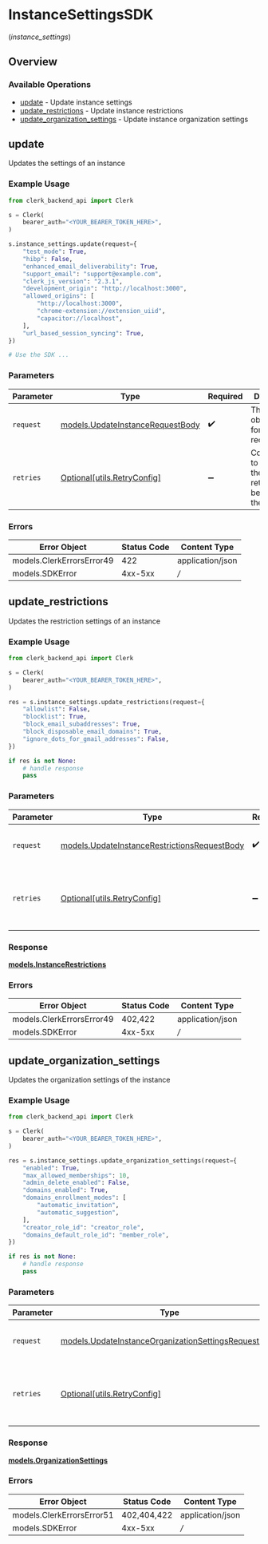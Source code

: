 # InstanceSettingsSDK
(*instance_settings*)

## Overview

### Available Operations

* [update](#update) - Update instance settings
* [update_restrictions](#update_restrictions) - Update instance restrictions
* [update_organization_settings](#update_organization_settings) - Update instance organization settings

## update

Updates the settings of an instance

### Example Usage

```python
from clerk_backend_api import Clerk

s = Clerk(
    bearer_auth="<YOUR_BEARER_TOKEN_HERE>",
)

s.instance_settings.update(request={
    "test_mode": True,
    "hibp": False,
    "enhanced_email_deliverability": True,
    "support_email": "support@example.com",
    "clerk_js_version": "2.3.1",
    "development_origin": "http://localhost:3000",
    "allowed_origins": [
        "http://localhost:3000",
        "chrome-extension://extension_uiid",
        "capacitor://localhost",
    ],
    "url_based_session_syncing": True,
})

# Use the SDK ...

```

### Parameters

| Parameter                                                                     | Type                                                                          | Required                                                                      | Description                                                                   |
| ----------------------------------------------------------------------------- | ----------------------------------------------------------------------------- | ----------------------------------------------------------------------------- | ----------------------------------------------------------------------------- |
| `request`                                                                     | [models.UpdateInstanceRequestBody](../../models/updateinstancerequestbody.md) | :heavy_check_mark:                                                            | The request object to use for the request.                                    |
| `retries`                                                                     | [Optional[utils.RetryConfig]](../../models/utils/retryconfig.md)              | :heavy_minus_sign:                                                            | Configuration to override the default retry behavior of the client.           |

### Errors

| Error Object              | Status Code               | Content Type              |
| ------------------------- | ------------------------- | ------------------------- |
| models.ClerkErrorsError49 | 422                       | application/json          |
| models.SDKError           | 4xx-5xx                   | */*                       |


## update_restrictions

Updates the restriction settings of an instance

### Example Usage

```python
from clerk_backend_api import Clerk

s = Clerk(
    bearer_auth="<YOUR_BEARER_TOKEN_HERE>",
)

res = s.instance_settings.update_restrictions(request={
    "allowlist": False,
    "blocklist": True,
    "block_email_subaddresses": True,
    "block_disposable_email_domains": True,
    "ignore_dots_for_gmail_addresses": False,
})

if res is not None:
    # handle response
    pass

```

### Parameters

| Parameter                                                                                             | Type                                                                                                  | Required                                                                                              | Description                                                                                           |
| ----------------------------------------------------------------------------------------------------- | ----------------------------------------------------------------------------------------------------- | ----------------------------------------------------------------------------------------------------- | ----------------------------------------------------------------------------------------------------- |
| `request`                                                                                             | [models.UpdateInstanceRestrictionsRequestBody](../../models/updateinstancerestrictionsrequestbody.md) | :heavy_check_mark:                                                                                    | The request object to use for the request.                                                            |
| `retries`                                                                                             | [Optional[utils.RetryConfig]](../../models/utils/retryconfig.md)                                      | :heavy_minus_sign:                                                                                    | Configuration to override the default retry behavior of the client.                                   |

### Response

**[models.InstanceRestrictions](../../models/instancerestrictions.md)**

### Errors

| Error Object              | Status Code               | Content Type              |
| ------------------------- | ------------------------- | ------------------------- |
| models.ClerkErrorsError49 | 402,422                   | application/json          |
| models.SDKError           | 4xx-5xx                   | */*                       |


## update_organization_settings

Updates the organization settings of the instance

### Example Usage

```python
from clerk_backend_api import Clerk

s = Clerk(
    bearer_auth="<YOUR_BEARER_TOKEN_HERE>",
)

res = s.instance_settings.update_organization_settings(request={
    "enabled": True,
    "max_allowed_memberships": 10,
    "admin_delete_enabled": False,
    "domains_enabled": True,
    "domains_enrollment_modes": [
        "automatic_invitation",
        "automatic_suggestion",
    ],
    "creator_role_id": "creator_role",
    "domains_default_role_id": "member_role",
})

if res is not None:
    # handle response
    pass

```

### Parameters

| Parameter                                                                                                             | Type                                                                                                                  | Required                                                                                                              | Description                                                                                                           |
| --------------------------------------------------------------------------------------------------------------------- | --------------------------------------------------------------------------------------------------------------------- | --------------------------------------------------------------------------------------------------------------------- | --------------------------------------------------------------------------------------------------------------------- |
| `request`                                                                                                             | [models.UpdateInstanceOrganizationSettingsRequestBody](../../models/updateinstanceorganizationsettingsrequestbody.md) | :heavy_check_mark:                                                                                                    | The request object to use for the request.                                                                            |
| `retries`                                                                                                             | [Optional[utils.RetryConfig]](../../models/utils/retryconfig.md)                                                      | :heavy_minus_sign:                                                                                                    | Configuration to override the default retry behavior of the client.                                                   |

### Response

**[models.OrganizationSettings](../../models/organizationsettings.md)**

### Errors

| Error Object              | Status Code               | Content Type              |
| ------------------------- | ------------------------- | ------------------------- |
| models.ClerkErrorsError51 | 402,404,422               | application/json          |
| models.SDKError           | 4xx-5xx                   | */*                       |
